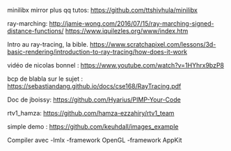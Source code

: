 minilibx mirror plus qq tutos:
https://github.com/ttshivhula/minilibx

ray-marching: 
http://jamie-wong.com/2016/07/15/ray-marching-signed-distance-functions/
https://www.iquilezles.org/www/index.htm

Intro au ray-tracing, la bible.
https://www.scratchapixel.com/lessons/3d-basic-rendering/introduction-to-ray-tracing/how-does-it-work

vidéo de nicolas bonnel : 
https://www.youtube.com/watch?v=1HYhrx9bzP8

bcp de blabla sur le sujet :
https://sebastiandang.github.io/docs/cse168/RayTracing.pdf

Doc de jboissy:
https://github.com/Hyarius/PIMP-Your-Code

rtv1_hamza:
https://github.com/hamza-ezzahiry/rtv1_team

simple demo : 
https://github.com/keuhdall/images_example


Compiler avec -lmlx -framework OpenGL -framework AppKit
